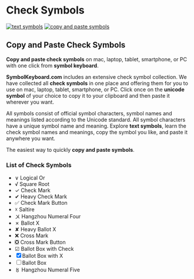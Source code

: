 # Check Symbols
[![text symbols](https://img.shields.io/badge/github-symbols-green.svg)](https://github.com/symbolkeyboard/symbols)
[![copy and paste symbols](https://img.shields.io/badge/source-symbolkeyboad.com-orange.svg)](https://symbolkeyboard.com)
## Copy and Paste Check Symbols

**Copy and paste check symbols** on mac, laptop, tablet, smartphone, or PC with one click from **symbol keyboard**.

**SymbolKeyboard.com** includes an extensive check symbol collection. We have collected all **check symbols** in one place and offering them for you to use on mac, laptop, tablet, smartphone, or PC. Click once on the **unicode symbol** of your choice to copy it to your clipboard and then paste it wherever you want.

All symbols consist of official symbol characters, symbol names and meanings listed according to the Unicode standard. All symbol characters have a unique symbol name and meaning. Explore **text symbols**, learn the check symbol names and meanings, copy the symbol you like, and paste it anywhere you want.

The easiest way to quickly **copy and paste symbols**.
### List of Check Symbols
- ∨ Logical Or
- √ Square Root
- ✓ Check Mark
- ✔ Heavy Check Mark
- ✅ Check Mark Button
- ☓ Saltire
- 〤 Hangzhou Numeral Four
- ✗ Ballot X
- ✘ Heavy Ballot X
- ❌ Cross Mark
- ❎ Cross Mark Button
- ☑ Ballot Box with Check
- ☒ Ballot Box with X
- ☐ Ballot Box
- 〥 Hangzhou Numeral Five
